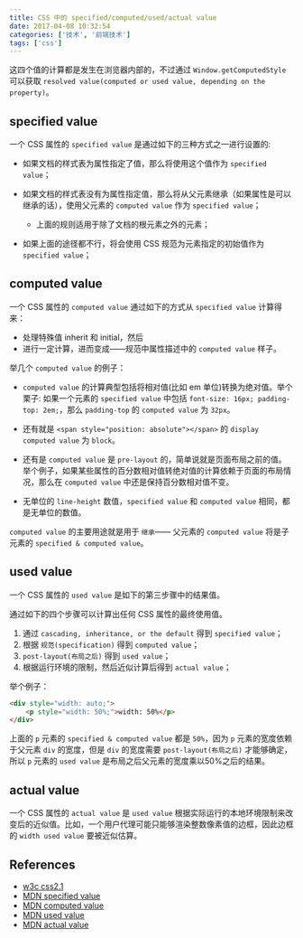```yaml
---
title: CSS 中的 specified/computed/used/actual value
date: 2017-04-08 10:32:54
categories: ['技术', '前端技术']
tags: ['css']
---
```


这四个值的计算都是发生在浏览器内部的，不过通过 `Window.getComputedStyle` 可以获取 `resolved value(computed or used value, depending on the property)`。

## specified value

一个 CSS 属性的 `specified value` 是通过如下的三种方式之一进行设置的:

- 如果文档的样式表为属性指定了值，那么将使用这个值作为 `specified value`；
- 如果文档的样式表没有为属性指定值，那么将从父元素继承（如果属性是可以继承的话），使用父元素的 `computed value` 作为 `specified value`；

    - 上面的规则适用于除了文档的根元素之外的元素；

- 如果上面的途径都不行，将会使用 CSS 规范为元素指定的初始值作为 `specified value`；

## computed value

一个 CSS 属性的 `computed value` 通过如下的方式从 `specified value` 计算得来：

- 处理特殊值 inherit 和 initial，然后
- 进行一定计算，进而变成——规范中属性描述中的 `computed value` 样子。

举几个 `computed value` 的例子：

- `computed value` 的计算典型包括将相对值(比如 em 单位)转换为绝对值。举个栗子: 如果一个元素的 `specified value` 中包括 `font-size: 16px; padding-top: 2em;`，那么 `padding-top` 的 `computed value` 为 `32px`。

- 还有就是 `<span style="position: absolute"></span>` 的 `display computed value` 为 `block`。

- 还有是 `computed value` 是 `pre-layout` 的，简单说就是页面布局之前的值。举个例子，如果某些属性的百分数相对值转绝对值的计算依赖于页面的布局情况，那么在 `computed value` 中还是保持百分数相对值不变。

- 无单位的 `line-height` 数值，`specified value` 和 `computed value` 相同，都是无单位的数值。

`computed value` 的主要用途就是用于 `继承`—— 父元素的 `computed value` 将是子元素的 `specified & computed value`。

## used value

一个 CSS 属性的 `used value` 是如下的第三步骤中的结果值。

通过如下的四个步骤可以计算出任何 CSS 属性的最终使用值。

1. 通过 `cascading, inheritance, or the default` 得到 `specified value`；
2. 根据 `规范(specification)` 得到 `computed value`；
3. `post-layout(布局之后)` 得到 `used value`；
4. 根据运行环境的限制，然后近似计算后得到 `actual value`；

举个例子：

```html
<div style="width: auto;">
    <p style="width: 50%;">width: 50%</p>
</div>
```

上面的 `p` 元素的 `specified & computed value` 都是 `50%`，因为 `p` 元素的宽度依赖于父元素 `div` 的宽度，但是 `div` 的宽度需要 `post-layout(布局之后)` 才能够确定，所以 `p` 元素的 `used value` 是布局之后父元素的宽度乘以50%之后的结果。

## actual value

一个 CSS 属性的 `actual value` 是 `used value` 根据实际运行的本地环境限制来改变后的近似值。比如，一个用户代理可能只能够渲染整数像素值的边框，因此边框的 `width used value` 要被近似估算。

## References

- [w3c css2.1](https://www.w3.org/TR/CSS2/cascade.html#value-stages)
- [MDN specified value](https://developer.mozilla.org/en-US/docs/Web/CSS/specified_value)
- [MDN computed value](https://developer.mozilla.org/en-US/docs/Web/CSS/computed_value)
- [MDN used value](https://developer.mozilla.org/en-US/docs/Web/CSS/used_value)
- [MDN actual value](https://developer.mozilla.org/en-US/docs/Web/CSS/actual_value)

